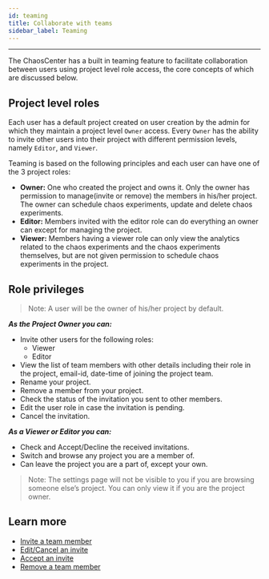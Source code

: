 ```yaml
---
id: teaming
title: Collaborate with teams
sidebar_label: Teaming
---
```


---

The ChaosCenter has a built in teaming feature to facilitate collaboration between users using project level role access, the core concepts of which are discussed below.

## Project level roles

Each user has a default project created on user creation by the admin for which they maintain a project level `Owner` access. Every `Owner` has the ability to invite other users into their project with different permission levels, namely `Editor`, and `Viewer`.

Teaming is based on the following principles and each user can have one of the 3 project roles:

- **Owner:** One who created the project and owns it. Only the owner has permission to manage(invite or remove) the members in his/her project. The owner can schedule chaos experiments, update and delete chaos experiments.
- **Editor:** Members invited with the editor role can do everything an owner can except for managing the project.
- **Viewer:** Members having a viewer role can only view the analytics related to the chaos experiments and the chaos experiments themselves, but are not given permission to schedule chaos experiments in the project.

## Role privileges

> Note: A user will be the owner of his/her project by default.

**_As the Project Owner you can:_**

- Invite other users for the following roles:
  - Viewer
  - Editor
- View the list of team members with other details including their role in the project, email-id, date-time of joining the project team.
- Rename your project.
- Remove a member from your project.
- Check the status of the invitation you sent to other members.
- Edit the user role in case the invitation is pending.
- Cancel the invitation.

**_As a Viewer or Editor you can:_**

- Check and Accept/Decline the received invitations.
- Switch and browse any project you are a member of.
- Can leave the project you are a part of, except your own.

> Note: The settings page will not be visible to you if you are browsing someone else’s project. You can only view it if you are the project owner.

## Learn more

- [Invite a team member](../user-guides/invite-team-member.md)
- [Edit/Cancel an invite](../user-guides/edit-invite.md)
- [Accept an invite](../user-guides/accept-invite.md)
- [Remove a team member](../user-guides/remove-team-member.md)
